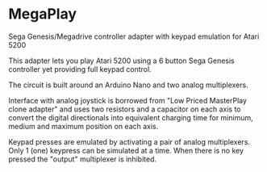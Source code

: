 # MegaPlay
Sega Genesis/Megadrive controller adapter with keypad emulation for Atari 5200

 This adapter lets you play Atari 5200 using a 6 button Sega Genesis controller yet providing full keypad control.
 
  The circuit is built around an Arduino Nano and two analog multiplexers.
  
  Interface with analog joystick is borrowed from "Low Priced MasterPlay clone adapter" and uses two resistors and a capacitor on each axis to convert the digital directionals into equivalent charging time for minimum, medium and maximum position on each axis.

  Keypad presses are emulated by activating a pair of analog multiplexers. Only 1 (one) keypress can be simulated at a time. 
  When there is no key pressed the "output" multiplexer is inhibited. 
  

